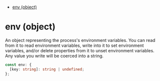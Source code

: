- [env (object)](#env-object)

# env (object)

An object representing the process's environment variables. You can read
from it to read environment variables, write into it to set environment
variables, and/or delete properties from it to unset environment variables.
Any value you write will be coerced into a string.

```ts
const env: {
  [key: string]: string | undefined;
};
```

